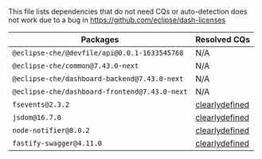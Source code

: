 This file lists dependencies that do not need CQs or auto-detection does not work due to a bug in https://github.com/eclipse/dash-licenses

| Packages | Resolved CQs |
| --- | --- |
| `@eclipse-che/@devfile/api@0.0.1-1633545768` | N/A |
| `@eclipse-che/common@7.43.0-next` | N/A |
| `@eclipse-che/dashboard-backend@7.43.0-next` | N/A |
| `@eclipse-che/dashboard-frontend@7.43.0-next` | N/A |
| `fsevents@2.3.2` | [clearlydefined](https://clearlydefined.io/definitions/npm/npmjs/-/fsevents/2.3.2) |
| `jsdom@16.7.0` | [clearlydefined](https://clearlydefined.io/definitions/npm/npmjs/-/jsdom/16.7.0) |
| `node-notifier@8.0.2` | [clearlydefined](https://clearlydefined.io/definitions/npm/npmjs/-/node-notifier/8.0.2) |
| `fastify-swagger@4.11.0` | [clearlydefined](https://clearlydefined.io/definitions/npm/npmjs/-/fastify-swagger/4.11.0) |
